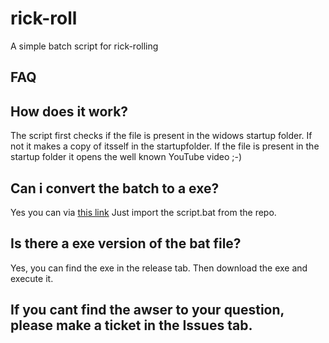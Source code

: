 # rick-roll
A simple batch script for rick-rolling

## FAQ

## How does it work?
The script first checks if the file is present in the widows startup folder.
If not it makes a copy of itsself in the startupfolder.
If the file is present in the startup folder it opens the well known YouTube video ;-)

## Can i convert the batch to a exe?
Yes you can via [this link](https://www.majorgeeks.com/files/details/bat_to_exe_converter.html)
Just import the script.bat from the repo.

## Is there a exe version of the bat file?

Yes, you can find the exe in the release tab.
Then download the exe and execute it.

## If you cant find the awser to your question, please make a ticket in the Issues tab.

